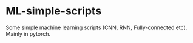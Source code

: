 # ML-simple-scripts
Some simple machine learning scripts (CNN, RNN, Fully-connected etc). Mainly in pytorch.
